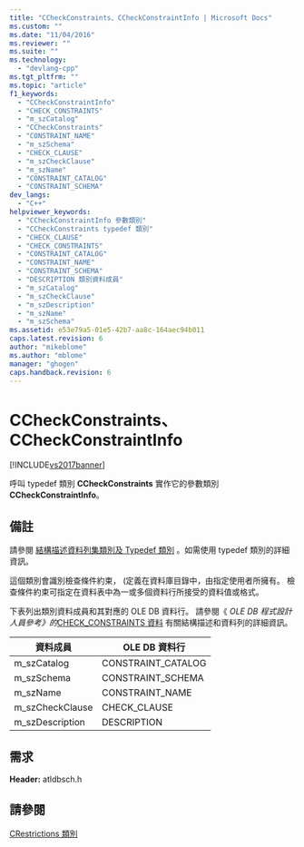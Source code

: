 ```yaml
---
title: "CCheckConstraints、CCheckConstraintInfo | Microsoft Docs"
ms.custom: ""
ms.date: "11/04/2016"
ms.reviewer: ""
ms.suite: ""
ms.technology: 
  - "devlang-cpp"
ms.tgt_pltfrm: ""
ms.topic: "article"
f1_keywords: 
  - "CCheckConstraintInfo"
  - "CHECK_CONSTRAINTS"
  - "m_szCatalog"
  - "CCheckConstraints"
  - "CONSTRAINT_NAME"
  - "m_szSchema"
  - "CHECK_CLAUSE"
  - "m_szCheckClause"
  - "m_szName"
  - "CONSTRAINT_CATALOG"
  - "CONSTRAINT_SCHEMA"
dev_langs: 
  - "C++"
helpviewer_keywords: 
  - "CCheckConstraintInfo 參數類別"
  - "CCheckConstraints typedef 類別"
  - "CHECK_CLAUSE"
  - "CHECK_CONSTRAINTS"
  - "CONSTRAINT_CATALOG"
  - "CONSTRAINT_NAME"
  - "CONSTRAINT_SCHEMA"
  - "DESCRIPTION 類別資料成員"
  - "m_szCatalog"
  - "m_szCheckClause"
  - "m_szDescription"
  - "m_szName"
  - "m_szSchema"
ms.assetid: e53e79a5-01e5-42b7-aa8c-164aec94b011
caps.latest.revision: 6
author: "mikeblome"
ms.author: "mblome"
manager: "ghogen"
caps.handback.revision: 6
---
```

# CCheckConstraints、CCheckConstraintInfo
[!INCLUDE[vs2017banner](../../assembler/inline/includes/vs2017banner.md)]

呼叫 typedef 類別 **CCheckConstraints** 實作它的參數類別 **CCheckConstraintInfo**。  
  
## 備註  
 請參閱 [結構描述資料列集類別及 Typedef 類別](../../data/oledb/schema-rowset-classes-and-typedef-classes.md) 。如需使用 typedef 類別的詳細資訊。  
  
 這個類別會識別檢查條件約束， \(定義在資料庫目錄中，由指定使用者所擁有。  檢查條件約束可指定在資料表中為一或多個資料行所接受的資料值或格式。  
  
 下表列出類別資料成員和其對應的 OLE DB 資料行。  請參閱《 *OLE DB 程式設計人員參考》的*[CHECK\_CONSTRAINTS 資料](https://msdn.microsoft.com/en-us/library/ms712845.aspx) 有關結構描述和資料列的詳細資訊。  
  
|資料成員|OLE DB 資料行|  
|----------|----------------|  
|m\_szCatalog|CONSTRAINT\_CATALOG|  
|m\_szSchema|CONSTRAINT\_SCHEMA|  
|m\_szName|CONSTRAINT\_NAME|  
|m\_szCheckClause|CHECK\_CLAUSE|  
|m\_szDescription|DESCRIPTION|  
  
## 需求  
 **Header:** atldbsch.h  
  
## 請參閱  
 [CRestrictions 類別](../../data/oledb/crestrictions-class.md)
